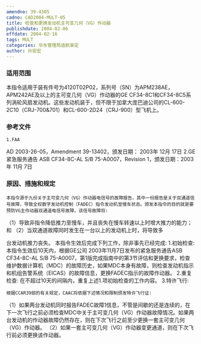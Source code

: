 ```yaml
---
amendno: 39-4305
cadno: CAD2004-MULT-05
title: 检查和更换发动机主可变几何（VG）作动器
publishdate: 2004-02-06
effdate: 2004-02-16
tags: MULT
categories: 华东管理局适航审定
author: 孙安宏
---
```


### 适用范围 
本指令适用于装有件号为4120T02P02，系列号（SN）为APM238AE，APM242AE及以上的主可变几何（VG）作动器的GE CF34-8C1和CF34-8C5系列涡轮风扇发动机。这些发动机装于，但不限于加拿大庞巴迪公司的CL-600-2C10（CRJ-700&701）和CL-600-2D24（CRJ-900）型飞机上。

<!--more-->
### 参考文件
    1.FAA 
AD 2003-26-05，Amendment 39-13402，颁发日期： 2003年 12月 17日
    2.GE紧急服务通告 ASB CF34-8C-AL S/B 75-A0007，Revision 1，颁发日期：2003年 11月 7日

### 原因、措施和规定 
    本指令源于九份关于主可变几何（VG）作动器电信号的故障报告，其中一份报告是关于双通道信号故障，导致全权数字发动机控制（FADEC）指令发动机至慢车状态。颁发本指令的目的就是要预防VG主作动器双通道电信号故障，该信号故障将: 
   （1）导致非指令降低推力至慢车，并且丧失在慢车转速以上时增大推力的能力；和 
   （2）当双通道故障同时发生在一台以上的发动机上时，将导致多
       
台发动机推力丧失。     本指令生效后完成下列工作，除非事先已经完成: 
    1.初始检查: 
    本指令生效后10天内，根据GE公司 2003年11月7日发布的紧急服务通告ASB CF34-8C-AL S/B 75-A0007，第1版完成指南中的第3节评估和更换要求，检查维护数据计算机（MDC）的故障历史，如果MDC本身有故障，则检查发动机指示和机组告警系统（EICAS）的故障信息，更换FADEC指示的故障作动器。 
    2.重复检查:     在不超过10天的间隔内，重复上述1.项初始检查的工作内容。 
    3.特许飞行: 

    根据CCAR39部的有关规定，CAAC将依据下述情况和限制颁发特许飞行证: 
   （1）如果两台发动机同时报告FADEC故障1信息，不管是间歇的还是连续的，在下一次飞行之前必须检查MDC中关于主可变几何（VG）作动器故障情况。如果两台发动机的作动器故障仍然存在，则在下次飞行之前至少更换一套主可变几何（VG）作动器。 
   （2）如果一套主可变几何（VG）作动器变更通道，则在下次飞行前必须更换该作动器。

